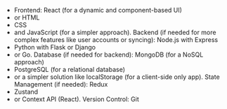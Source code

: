 - Frontend: React (for a dynamic and component-based UI)
- or HTML
- CSS
- and JavaScript (for a simpler approach).
   Backend (if needed for more complex features like user accounts or syncing): Node.js with Express
- Python with Flask or Django
- or Go.
   Database (if needed for backend): MongoDB (for a NoSQL approach)
- PostgreSQL (for a relational database)
- or a simpler solution like localStorage (for a client-side only app).
   State Management (if needed): Redux
- Zustand
- or Context API (React).
   Version Control: Git